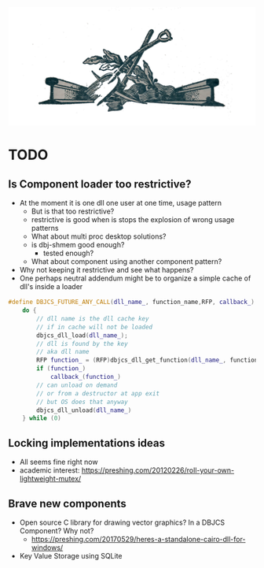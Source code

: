 
![](unsplash/work_in_progres_raw.jpg)
# TODO
## Is Component loader too restrictive?
- At the moment it is one dll one user at one time, usage pattern
  - But is that too restrictive? 
  - restrictive is good when is stops the explosion of wrong usage patterns
  - What about multi proc desktop solutions?
  - is dbj-shmem good enough?
    - tested enough?
  - What about component using another component pattern?
- Why not keeping it restrictive and see what happens?
- One perhaps neutral addendum might be to organize a simple cache of dll's inside a loader
```cpp
#define DBJCS_FUTURE_ANY_CALL(dll_name_, function_name,RFP, callback_)           
	do {
        // dll name is the dll cache key
        // if in cache will not be loaded
		dbjcs_dll_load(dll_name_);
        // dll is found by the key  
        // aka dll name                            
		RFP function_ = (RFP)dbjcs_dll_get_function(dll_name_, function_name); 
		if (function_)                                          
			callback_(function_)        
        // can unload on demand
        // or from a destructor at app exit
        // but OS does that anyway                           
		dbjcs_dll_unload(dll_name_)                                     
	} while (0)  
```
 
## Locking implementations ideas
- All seems fine right now
- academic interest: https://preshing.com/20120226/roll-your-own-lightweight-mutex/

## Brave new components
- Open source C library for drawing vector graphics? In a DBJCS Component? Why not?
  - https://preshing.com/20170529/heres-a-standalone-cairo-dll-for-windows/
-  Key Value Storage using SQLite
